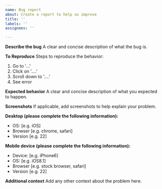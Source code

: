 ```yaml
---
name: Bug report
about: Create a report to help us improve
title: ''
labels: ''
assignees: ''

---
```


**Describe the bug**
A clear and concise description of what the bug is.

**To Reproduce**
Steps to reproduce the behavior:
1. Go to '...'
1. Click on '....'
1. Scroll down to '....'
1. See error

**Expected behavior**
A clear and concise description of what you
expected to happen.

**Screenshots**
If applicable, add screenshots to help explain
your problem.

**Desktop (please complete the following
information):**
- OS: [e.g. iOS]
- Browser [e.g. chrome, safari]
- Version [e.g. 22]

**Mobile device (please complete the following
information):**
- Device: [e.g. iPhone6]
- OS: [e.g. iOS8.1]
- Browser [e.g. stock browser, safari]
- Version [e.g. 22]

**Additional context**
Add any other context about the problem here.

